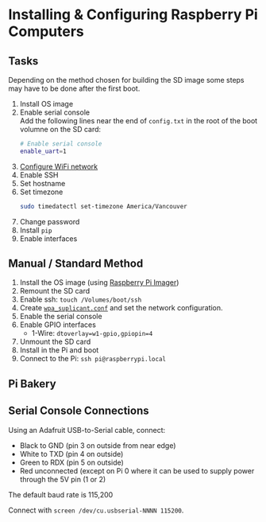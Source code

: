 # Installing & Configuring Raspberry Pi Computers

## Tasks

Depending on the method chosen for building the SD image some steps may have to be done after the first boot.

1. Install OS image
1. Enable serial console  
   Add the following lines near the end of `config.txt` in the root of the boot volumne on the SD card:
   ```bash
   # Enable serial console
   enable_uart=1
   ```
1. [Configure WiFi network](networking.md)
1. Enable SSH
1. Set hostname
1. Set timezone
   ```bash
   sudo timedatectl set-timezone America/Vancouver
   ```
1. Change password
1. Install `pip`
1. Enable interfaces

## Manual / Standard Method

1. Install the OS image (using [Raspberry Pi Imager](https://www.raspberrypi.org/downloads/))
1. Remount the SD card
1. Enable ssh: `touch /Volumes/boot/ssh`
1. Create [`wpa_suplicant.conf`](networking.md) and set the network configuration.
1. Enable the serial console
1. Enable GPIO interfaces
   - 1-Wire: `dtoverlay=w1-gpio,gpiopin=4`
1. Unmount the SD card
1. Install in the Pi and boot
1. Connect to the Pi: `ssh pi@raspberrypi.local`

## Pi Bakery

## Serial Console Connections

Using an Adafruit USB-to-Serial cable, connect:
* Black to GND (pin 3 on outside from near edge)
* White to TXD (pin 4 on outside)
* Green to RDX (pin 5 on outside)
* Red unconnected (except on Pi 0 where it can be used to supply power through the 5V pin (1 or 2)

The default baud rate is 115,200

Connect with `screen /dev/cu.usbserial-NNNN 115200`.
